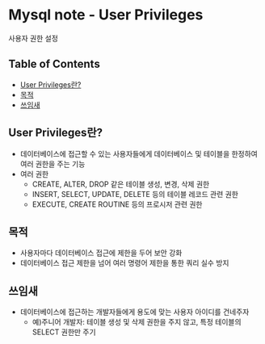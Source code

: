 # Mysql note - User Privileges

사용자 권한 설정

## Table of Contents

- [User Privileges란?](#User&nbsp;Privileges란?)
- [목적](#목적)
- [쓰임새](#쓰임새)

## User Privileges란?

- 데이터베이스에 접근할 수 있는 사용자들에게 데이터베이스 및 테이블을 한정하여 여러 권한을 주는 기능
- 여러 권한
    - CREATE, ALTER, DROP 같은 테이블 생성, 변경, 삭제 권한
    - INSERT, SELECT, UPDATE, DELETE 등의 테이블 레코드 관련 권한
    - EXECUTE, CREATE ROUTINE 등의 프로시저 관련 권한

## 목적

- 사용자마다 데이터베이스 접근에 제한을 두어 보안 강화
- 데이터베이스 접근 제한을 넘어 여러 명령어 제한을 통한 쿼리 실수 방지

## 쓰임새

- 데이터베이스에 접근하는 개발자들에게 용도에 맞는 사용자 아이디를 건네주자
    - 예)주니어 개발자: 테이블 생성 및 삭제 권한을 주지 않고, 특정 테이블의 SELECT 권한만 주기


